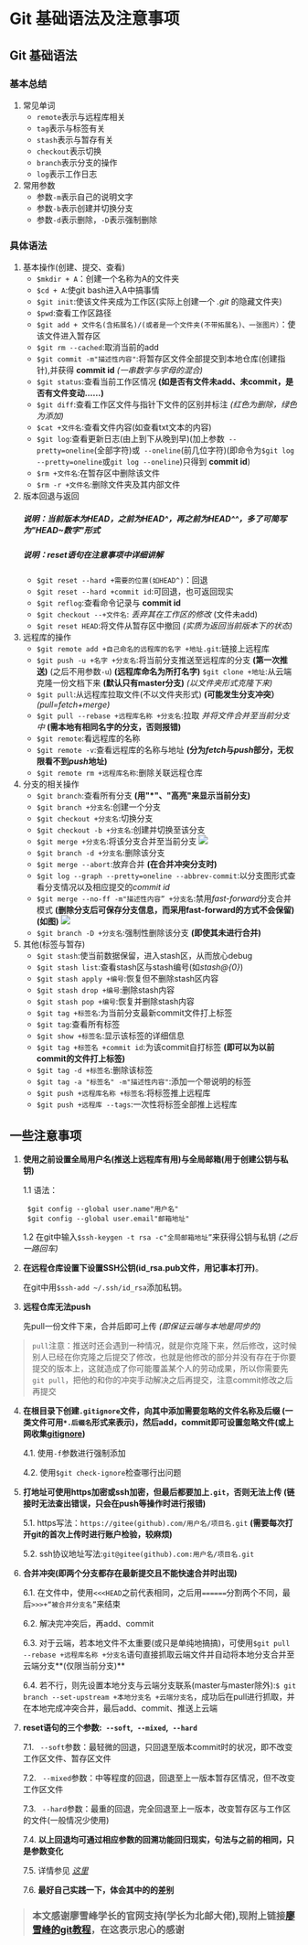 # Git 基础语法及注意事项
## Git 基础语法
### 基本总结
1. 常见单词
	- `remote`表示与远程库相关
	- `tag`表示与标签有关
	- `stash`表示与暂存有关
	- `checkout`表示切换
	- `branch`表示分支的操作
	- `log`表示工作日志	
2. 常用参数
	- 参数`-m`表示自己的说明文字
	- 参数`-b`表示创建并切换分支
	- 参数`-d`表示删除，`-D`表示强制删除
### 具体语法
1. 基本操作(创建、提交、查看)
	- `$mkdir + A`：创建一个名称为A的文件夹
	- `$cd + A`:使git bash进入A中搞事情
	- `$git init`:使该文件夹成为工作区(实际上创建一个 *.git* 的隐藏文件夹)
	- `$pwd`:查看工作区路径
	- `$git add + 文件名(含拓展名)/(或者是一个文件夹(不带拓展名)、一张图片）`：使该文件进入暂存区
	- `$git rm --cached`:取消当前的add
	- `$git commit -m"描述性内容"`:将暂存区文件全部提交到本地仓库(创建指针),并获得 **commit id** *(一串数字与字母的混合)*
	- `$git status`:查看当前工作区情况 **(如是否有文件未add、未commit，是否有文件变动……)**
	- `$git diff`:查看工作区文件与指针下文件的区别并标注 *(红色为删除，绿色为添加)*
	- `$cat +文件名`:查看文件内容(如查看txt文本的内容)
	- `$git log`:查看更新日志(由上到下从晚到早)(加上参数` --pretty=oneline`(全部字符)或` --oneline`(前几位字符)(即命令为`$git log --pretty=oneline`或`git log --oneline`)只得到 **commit id**)
	- `$rm +文件名`:在暂存区中删除该文件
	- `$rm -r +文件名`:删除文件夹及其内部文件
2. 版本回退与返回
	##### 说明：当前版本为HEAD，之前为HEAD^，再之前为HEAD^^，多了可简写为"HEAD~数字"形式
	##### 说明：reset语句在注意事项中详细讲解
	- `$git reset --hard +需要的位置(如HEAD^)`：回退
	- `$git reset --hard +commit id`:可回退，也可返回现实
	- `$git reflog`:查看命令记录与 **commit id**
	- `$git checkout --+文件名`: *丢弃其在工作区的修改* (文件未add)
	- `$git reset HEAD`:将文件从暂存区中撤回 *(实质为返回当前版本下的状态)*
3. 远程库的操作
	- `$git remote add +自己命名的远程库的名字 +地址.git`:链接上远程库
	- `$git push -u +名字 +分支名`:将当前分支推送至远程库的分支 **(第一次推送)** (之后不用参数`-u`) **(远程库命名为所打名字)**
	 `$git clone +地址`:从云端克隆一份文档下来 **(默认只有master分支)** *(以文件夹形式克隆下来)*
	- `$git pull`:从远程库拉取文件(不以文件夹形式) **(可能发生分支冲突）** *(pull=fetch+merge)*
	- `$git pull --rebase +远程库名称 +分支名`:拉取 *并将文件合并至当前分支中* **(需本地有相同名字的分支，否则报错)**
	- `$git remote`:看远程库的名称
	- `$git remote -v`:查看远程库的名称与地址 **(分为*fetch*与*push*部分，无权限看不到*push*地址)**
	- `$git remote rm +远程库名称`:删除关联远程仓库
4. 分支的相关操作
	- `$git branch`:查看所有分支 **(用"*"、"高亮"来显示当前分支)**
	- `$git branch +分支名`:创建一个分支
	- `$git checkout +分支名`:切换分支
	- `$git checkout -b +分支名`:创建并切换至该分支
	- `$git merge +分支名`:将该分支合并至当前分支
![](https://gitee.com/HTLing/buptsice_training_2017_2/raw/git%E6%80%BB%E7%BB%93/fast_forward.png)
	- `$git branch -d +分支名`:删除该分支
	- `$git merge --abort`:放弃合并 **(在合并冲突分支时)**
	- `$git log --graph --pretty=oneline --abbrev-commit`:以分支图形式查看分支情况以及相应提交的*commit id*
	- `$git merge --no-ff -m"描述性内容” +分支名`:禁用*fast-forward*分支合并模式 **(删除分支后可保存分支信息，而采用fast-forward的方式不会保留)(如图)**
![](https://gitee.com/HTLing/buptsice_training_2017_2/raw/git%E6%80%BB%E7%BB%93/no_fast_forward.png)
	- `$git branch -D +分支名`:强制性删除该分支 **(即使其未进行合并)**
5. 其他(标签与暂存)
	- `$git stash`:使当前数据保留，进入stash区，从而放心debug
	- `$git stash list`:查看stash区与stash编号(如*stash@{0}*)
	- `$git stash apply +编号`:恢复但不删除stash区内容
	- `$git stash drop +编号`:删除stash内容
	- `$git stash pop +编号`:恢复并删除stash内容
	- `$git tag +标签名`:为当前分支最新commit文件打上标签
	- `$git tag`:查看所有标签
	- `$git show +标签名`:显示该标签的详细信息
	- `$git tag +标签名 +commit id`:为该commit自打标签 **(即可以为以前commit的文件打上标签)**
	- `$git tag -d +标签名`:删除该标签
	- `$git tag -a "标签名" -m"描述性内容"`:添加一个带说明的标签
	- `$git push +远程库名称 +标签名`:将标签推上远程库
	- `$git push +远程库 --tags`:一次性将标签全部推上远程库
## 一些注意事项
1. **使用之前设置全局用户名(推送上远程库有用)与全局邮箱(用于创建公钥与私钥)**

	1.1 语法：

		$git config --global user.name"用户名"
		$git config --global user.email"邮箱地址"

	1.2 在git中输入`$ssh-keygen -t rsa -c"全局邮箱地址”`来获得公钥与私钥 *(之后一路回车)*

2. **在远程仓库设置下设置SSH公钥(id_rsa.pub文件，用记事本打开)**。

	在git中用`$ssh-add ~/.ssh/id_rsa`添加私钥。

3. **远程仓库无法push**

	先pull一份文件下来，合并后即可上传 *(即保证云端与本地是同步的)*
> `pull`注意：推送时还会遇到一种情况，就是你克隆下来，然后修改，这时候别人已经在你克隆之后提交了修改，也就是他修改的部分并没有存在于你要提交的版本上，这就造成了你可能覆盖某个人的劳动成果，所以你需要先`git pull`，把他的和你的冲突手动解决之后再提交，注意commit修改之后再提交

4. **在根目录下创建`.gitignore`文件，向其中添加需要忽略的文件名称及后缀 (一类文件可用`*.后缀名`形式来表示)，然后add，commit即可设置忽略文件(或上网收集[gitignore](https://github.com/github/gitignore))**

	4.1. 使用`-f`参数进行强制添加

	4.2. 使用`$git check-ignore`检查哪行出问题

5. **打地址可使用https加密或ssh加密，但最后都要加上`.git`，否则无法上传 (链接时无法查出错误，只会在push等操作时进行报错)**

	5.1. https写法：`https://gitee(github).com/用户名/项目名.git` **(需要每次打开git的首次上传时进行账户检验，较麻烦)**

	5.2. ssh协议地址写法:`git@gitee(github).com:用户名/项目名.git`


6. **合并冲突(即两个分支都存在最新提交且不能快速合并时出现)**

	6.1. 在文件中，使用`<<<HEAD`之前代表相同，之后用`======`分割两个不同，最后`>>>+“被合并分支名”`来结束

	6.2. 解决完冲突后，再add、commit

	6.3. 对于云端，若本地文件不太重要(或只是单纯地搞搞)，可使用`$git pull --rebase +远程库名称 +分支名`语句直接抓取云端文件并自动将本地分支合并至云端分支**(仅限当前分支)**

	6.4. 若不行，则先设置本地分支与云端分支联系(master与master除外):`$ git branch --set-upstream +本地分支名 +云端分支名`，成功后在pull进行抓取，并在本地完成冲突合并，最后add、commit、推送上云端

7. **reset语句的三个参数:` --soft`,` --mixed`,` --hard`**
	
	7.1. ` --soft`参数：最轻微的回退，只回退至版本commit时的状况，即不改变工作区文件、暂存区文件

	7.2. ` --mixed`参数：中等程度的回退，回退至上一版本暂存区情况，但不改变工作区文件
	
	7.3. ` --hard`参数：最重的回退，完全回退至上一版本，改变暂存区与工作区的文件(一般情况少使用)
	
	7.4. **以上回退均可通过相应参数的回溯功能回归现实，句法与之前的相同，只是参数变化**
	
	7.5. 详情参见  [*这里*](http://blog.csdn.net/carolzhang8406/article/details/49761927)
	
	7.6. **最好自己实践一下，体会其中的的差别**

>### 本文感谢廖雪峰学长的官网支持(学长为北邮大佬),现附上链接[廖雪峰的git教程](https://www.liaoxuefeng.com/wiki/0013739516305929606dd18361248578c67b8067c8c017b000)，在这表示忠心的感谢